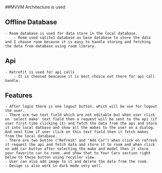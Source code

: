 
##MVVM Architecture is used

## Offline Database 
    - Room database is used for data store in the local database.
        - Room used sqlite3 database as base database to store the data and I choose room because it is easy to handle storing and fetching the data from database using room library.
## Api
    - Retrofit is used for api calls
        - It is choosed beacause it is best choice out there for api call handle.

## Features 
    - After login there is one logout button, which will be use for logout the user.
    - There are two text field which are not editable but when user click on 'select make' text field then a request will be sent to the api (if user first time clicking it) and fetch the data from the api and store it into local datbase and show all the makes to the user on a dialog. And next time if user click on this text field then it fetch makes from the local database.
    - There are two button ("Refresh" and "Add Car") when click on refresh it request the api and fetch data and store it to room and when click on add car button after selecting the make and model then it store your favorite car to room. and show that to Your Cars section right below to these button using recycler view.
    - User can also add image to it and delete the data from the room.
    - Design is also work in dark mode very well.

